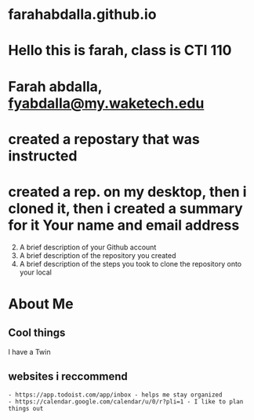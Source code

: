 # farahabdalla.github.io
# Hello this is farah, class is CTI 110
# Farah abdalla, fyabdalla@my.waketech.edu
# created a repostary that was instructed 
# created a rep. on my desktop, then i cloned it, then i created a summary for it Your name and email address
2. A brief description of your Github account
3. A brief description of the repository you created
4. A brief description of the steps you took to clone the repository onto your local 
# About Me
## Cool things
I have a Twin 
## websites i reccommend
    - https://app.todoist.com/app/inbox - helps me stay organized 
    - https://calendar.google.com/calendar/u/0/r?pli=1 - I like to plan things out 